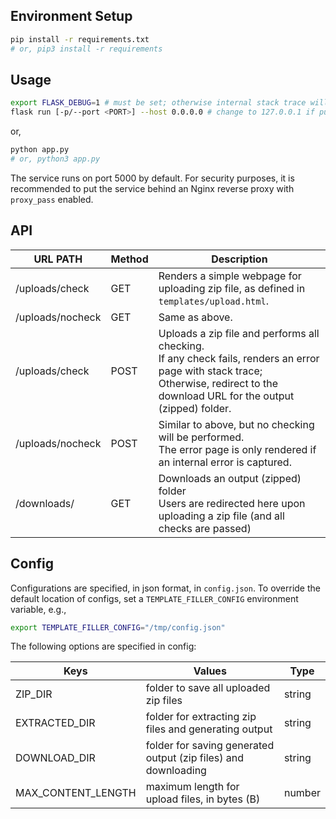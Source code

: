 ## Environment Setup

```bash
pip install -r requirements.txt
# or, pip3 install -r requirements
```

## Usage

```bash
export FLASK_DEBUG=1 # must be set; otherwise internal stack trace will not be printed
flask run [-p/--port <PORT>] --host 0.0.0.0 # change to 127.0.0.1 if put behind an Nginx server
```

or, 

```bash
python app.py
# or, python3 app.py
```

The service runs on port 5000 by default. For security purposes, it is recommended to put the service behind an Nginx reverse proxy with `proxy_pass` enabled.

## API

| URL PATH              | Method | Description                                                  |
| --------------------- | ------ | ------------------------------------------------------------ |
| /uploads/check        | GET    | Renders a simple webpage for uploading zip file, as defined in `templates/upload.html`. |
| /uploads/nocheck      | GET    | Same as above.                                               |
| /uploads/check        | POST   | Uploads a zip file and performs all checking.<br />If any check fails, renders an error page with stack trace; <br />Otherwise, redirect to the download URL for the output (zipped) folder. |
| /uploads/nocheck      | POST   | Similar to above, but no checking will be performed.<br />The error page is only rendered if an internal error is captured. |
| /downloads/<filename> | GET    | Downloads an output (zipped) folder<br />Users are redirected here upon uploading a zip file (and all checks are passed) |

## Config

Configurations are specified, in json format, in `config.json`. To override the default location of configs, set a `TEMPLATE_FILLER_CONFIG` environment variable, e.g.,

```bash
export TEMPLATE_FILLER_CONFIG="/tmp/config.json"
```

The following options are specified in config:

| Keys               | Values                                                       | Type   |
| ------------------ | ------------------------------------------------------------ | ------ |
| ZIP_DIR            | folder to save all uploaded zip files                        | string |
| EXTRACTED_DIR      | folder for extracting zip files and generating output        | string |
| DOWNLOAD_DIR       | folder for saving generated output (zip files) and downloading | string |
| MAX_CONTENT_LENGTH | maximum length for upload files, in bytes (B)                | number |